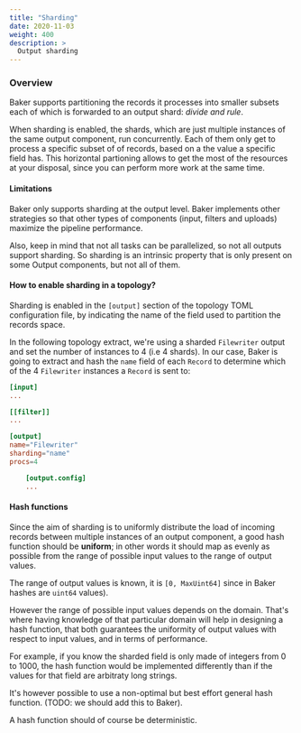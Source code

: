 ```yaml
---
title: "Sharding"
date: 2020-11-03
weight: 400
description: >
  Output sharding
---
```


### Overview

Baker supports partitioning the records it processes into smaller subsets each
of which is forwarded to an output shard: _divide and rule_.

When sharding is enabled, the shards, which are just multiple instances of the
same output component, run concurrently. Each of them only get to process a 
specific subset of of records, based on a the value a specific field has. This
horizontal partioning allows to get the most of the resources at your disposal,
since you can perform more work at the same time.

#### Limitations

Baker only supports sharding at the output level. Baker implements other 
strategies so that other types of components (input, filters and uploads) 
maximize the pipeline performance.

Also, keep in mind that not all tasks can be parallelized, so not all outputs
support sharding. So sharding is an intrinsic property that is only present on
some Output components, but not all of them.


#### How to enable sharding in a topology?

Sharding is enabled in the `[output]` section of the topology TOML 
configuration file, by indicating the name of the field used to partition
the records space.

In the following topology extract, we're using a sharded `Filewriter` output
and set the number of instances to 4 (i.e 4 shards). In our case, Baker is 
going to extract and hash the `name` field of each `Record` to determine which
of the 4 `Filewriter` instances a `Record` is sent to: 

```toml
[input]
...

[[filter]]
...

[output]
name="Filewriter"
sharding="name"
procs=4

    [output.config]
    ...
```


#### Hash functions

Since the aim of sharding is to uniformly distribute the load of incoming 
records between multiple instances of an output component, a good hash function
should be **uniform**; in other words it should map as evenly as possible from 
the range of possible input values to the range of output values.

The range of output values is known, it is  `[0, MaxUint64]` since in Baker 
hashes are  `uint64` values).

However the range of possible input values depends on the domain. That's where
having knowledge of that particular domain will help in designing a hash 
function, that both guarantees the uniformity of output values with respect to 
input values, and in terms of performance.

For example, if you know the sharded field is only made of integers from 0 to 
1000, the hash function would be implemented differently than if the values for that 
field are arbitraty long strings. 

It's however possible to use a non-optimal but best effort general hash function.
(TODO: we should add this to Baker).

A hash function should of course be deterministic.